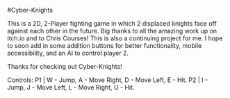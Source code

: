 #Cyber-Knights

This is a 2D, 2-Player fighting game in which 2 displaced knights face off against each other in the future. Big thanks to all the amazing work up on itch.io and to Chris Courses! This is also a continuing project for me. I hope to soon add in some addition buttons for better functionality, mobile accessibility, and an AI to control player 2.

Thanks for checking out Cyber-Knights!

Controls:
P1 | W - Jump, A - Move Right, D - Move Left, E - Hit.
P2 | I - Jump, J - Move Left, L - Move Right, U - Hit.
